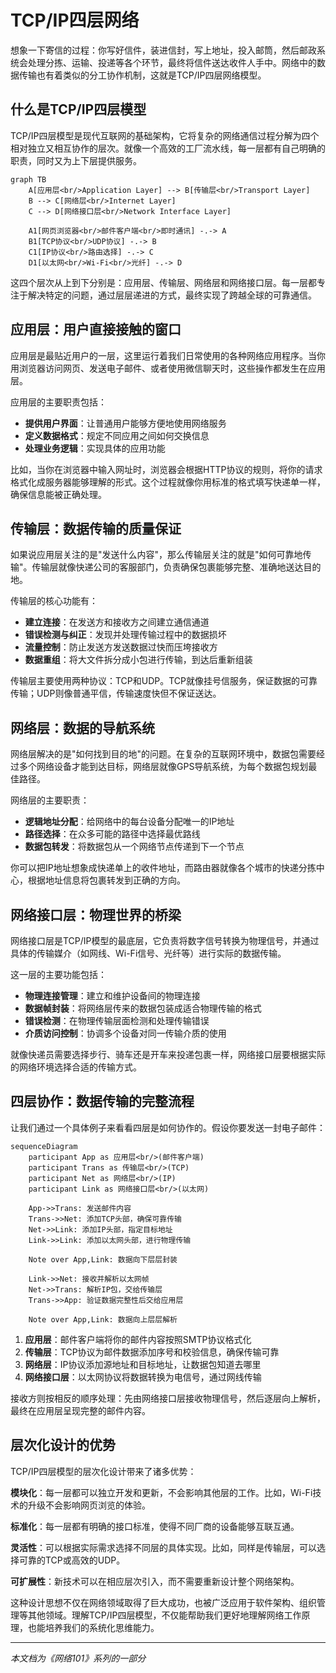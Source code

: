 # TCP/IP四层网络

想象一下寄信的过程：你写好信件，装进信封，写上地址，投入邮筒，然后邮政系统会处理分拣、运输、投递等各个环节，最终将信件送达收件人手中。网络中的数据传输也有着类似的分工协作机制，这就是TCP/IP四层网络模型。

## 什么是TCP/IP四层模型

TCP/IP四层模型是现代互联网的基础架构，它将复杂的网络通信过程分解为四个相对独立又相互协作的层次。就像一个高效的工厂流水线，每一层都有自己明确的职责，同时又为上下层提供服务。

```mermaid
graph TB
    A[应用层<br/>Application Layer] --> B[传输层<br/>Transport Layer]
    B --> C[网络层<br/>Internet Layer]
    C --> D[网络接口层<br/>Network Interface Layer]

    A1[网页浏览器<br/>邮件客户端<br/>即时通讯] -.-> A
    B1[TCP协议<br/>UDP协议] -.-> B
    C1[IP协议<br/>路由选择] -.-> C
    D1[以太网<br/>Wi-Fi<br/>光纤] -.-> D
```

这四个层次从上到下分别是：应用层、传输层、网络层和网络接口层。每一层都专注于解决特定的问题，通过层层递进的方式，最终实现了跨越全球的可靠通信。

## 应用层：用户直接接触的窗口

应用层是最贴近用户的一层，这里运行着我们日常使用的各种网络应用程序。当你用浏览器访问网页、发送电子邮件、或者使用微信聊天时，这些操作都发生在应用层。

应用层的主要职责包括：
- **提供用户界面**：让普通用户能够方便地使用网络服务
- **定义数据格式**：规定不同应用之间如何交换信息
- **处理业务逻辑**：实现具体的应用功能

比如，当你在浏览器中输入网址时，浏览器会根据HTTP协议的规则，将你的请求格式化成服务器能够理解的形式。这个过程就像你用标准的格式填写快递单一样，确保信息能被正确处理。

## 传输层：数据传输的质量保证

如果说应用层关注的是"发送什么内容"，那么传输层关注的就是"如何可靠地传输"。传输层就像快递公司的客服部门，负责确保包裹能够完整、准确地送达目的地。

传输层的核心功能有：
- **建立连接**：在发送方和接收方之间建立通信通道
- **错误检测与纠正**：发现并处理传输过程中的数据损坏
- **流量控制**：防止发送方发送数据过快而压垮接收方
- **数据重组**：将大文件拆分成小包进行传输，到达后重新组装

传输层主要使用两种协议：TCP和UDP。TCP就像挂号信服务，保证数据的可靠传输；UDP则像普通平信，传输速度快但不保证送达。

## 网络层：数据的导航系统

网络层解决的是"如何找到目的地"的问题。在复杂的互联网环境中，数据包需要经过多个网络设备才能到达目标，网络层就像GPS导航系统，为每个数据包规划最佳路径。

网络层的主要职责：
- **逻辑地址分配**：给网络中的每台设备分配唯一的IP地址
- **路径选择**：在众多可能的路径中选择最优路线
- **数据包转发**：将数据包从一个网络节点传递到下一个节点

你可以把IP地址想象成快递单上的收件地址，而路由器就像各个城市的快递分拣中心，根据地址信息将包裹转发到正确的方向。

## 网络接口层：物理世界的桥梁

网络接口层是TCP/IP模型的最底层，它负责将数字信号转换为物理信号，并通过具体的传输媒介（如网线、Wi-Fi信号、光纤等）进行实际的数据传输。

这一层的主要功能包括：
- **物理连接管理**：建立和维护设备间的物理连接
- **数据帧封装**：将网络层传来的数据包装成适合物理传输的格式
- **错误检测**：在物理传输层面检测和处理传输错误
- **介质访问控制**：协调多个设备对同一传输介质的使用

就像快递员需要选择步行、骑车还是开车来投递包裹一样，网络接口层要根据实际的网络环境选择合适的传输方式。

## 四层协作：数据传输的完整流程

让我们通过一个具体例子来看看四层是如何协作的。假设你要发送一封电子邮件：

```mermaid
sequenceDiagram
    participant App as 应用层<br/>(邮件客户端)
    participant Trans as 传输层<br/>(TCP)
    participant Net as 网络层<br/>(IP)
    participant Link as 网络接口层<br/>(以太网)

    App->>Trans: 发送邮件内容
    Trans->>Net: 添加TCP头部，确保可靠传输
    Net->>Link: 添加IP头部，指定目标地址
    Link->>Link: 添加以太网头部，进行物理传输

    Note over App,Link: 数据向下层层封装

    Link->>Net: 接收并解析以太网帧
    Net->>Trans: 解析IP包，交给传输层
    Trans->>App: 验证数据完整性后交给应用层

    Note over App,Link: 数据向上层层解析
```

1. **应用层**：邮件客户端将你的邮件内容按照SMTP协议格式化
2. **传输层**：TCP协议为邮件数据添加序号和校验信息，确保传输可靠
3. **网络层**：IP协议添加源地址和目标地址，让数据包知道去哪里
4. **网络接口层**：以太网协议将数据转换为电信号，通过网线传输

接收方则按相反的顺序处理：先由网络接口层接收物理信号，然后逐层向上解析，最终在应用层呈现完整的邮件内容。

## 层次化设计的优势

TCP/IP四层模型的层次化设计带来了诸多优势：

**模块化**：每一层都可以独立开发和更新，不会影响其他层的工作。比如，Wi-Fi技术的升级不会影响网页浏览的体验。

**标准化**：每一层都有明确的接口标准，使得不同厂商的设备能够互联互通。

**灵活性**：可以根据实际需求选择不同层的具体实现。比如，同样是传输层，可以选择可靠的TCP或高效的UDP。

**可扩展性**：新技术可以在相应层次引入，而不需要重新设计整个网络架构。

这种设计思想不仅在网络领域取得了巨大成功，也被广泛应用于软件架构、组织管理等其他领域。理解TCP/IP四层模型，不仅能帮助我们更好地理解网络工作原理，也能培养我们的系统化思维能力。

---

*本文档为《网络101》系列的一部分*
